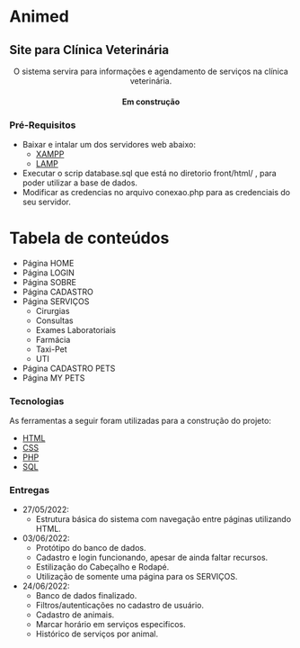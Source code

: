 # Animed

## Site para Clínica Veterinária

<p align="center">O sistema servira para informações e agendamento de serviços na clínica veterinária.</p>
<h4 align="center">Em construção</h4>

### Pré-Requisitos

<!--ts-->

- Baixar e intalar um dos servidores web abaixo:
  - [XAMPP](https://www.apachefriends.org/pt_br/index.html)
  - [LAMP](https://www.edivaldobrito.com.br/instale-lamp-no-linux-e-tenha-um-servidor-web-em-seu-pc/)
- Executar o scrip database.sql que está no diretorio front/html/ , para poder utilizar a base de dados.
- Modificar as credencias no arquivo conexao.php para as credenciais do seu servidor.
<!--te-->

# Tabela de conteúdos

<!--ts-->

- Página HOME
- Página LOGIN
- Página SOBRE
- Página CADASTRO
- Página SERVIÇOS
  - Cirurgias
  - Consultas
  - Exames Laboratoriais
  - Farmácia
  - Taxi-Pet
  - UTI
- Página CADASTRO PETS
- Página MY PETS
<!--te-->

### Tecnologias

As ferramentas a seguir foram utilizadas para a construção do projeto:

- [HTML](https://www.w3schools.com/html/)
- [CSS](https://www.w3schools.com/css/)
- [PHP](https://www.php.net/)
- [SQL](https://harve.com.br/blog/analise-de-dados/o-que-e-sql/)

### Entregas

<!--ts-->

- 27/05/2022:
  - Estrutura básica do sistema com navegação entre páginas utilizando HTML.
- 03/06/2022:
  - Protótipo do banco de dados.
  - Cadastro e login funcionando, apesar de ainda faltar recursos.
  - Estilização do Cabeçalho e Rodapé.
  - Utilização de somente uma página para os SERVIÇOS.
- 24/06/2022:
  - Banco de dados finalizado.
  - Filtros/autenticações no cadastro de usuário.
  - Cadastro de animais.
  - Marcar horário em serviços especificos.
  - Histórico de serviços por animal.
<!--te-->
